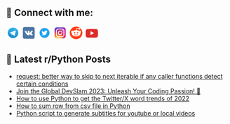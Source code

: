 ## 🔎 Connect with me:
[<img src="https://github.com/bullbesh/bullbesh/blob/main/images/Telegram.png" width="32" height="32" />](https://t.me/bullbesh)
[<img src="https://github.com/bullbesh/bullbesh/blob/main/images/VK.png" width="32" height="32" />](https://vk.com/bullbesh)
[<img src="https://github.com/bullbesh/bullbesh/blob/main/images/Twitter.png" width="32" height="32" />](https://twitter.com/bullbesh1)
[<img src="https://github.com/bullbesh/bullbesh/blob/main/images/Instagram.png" width="32" height="32" />](https://www.instagram.com/bullbesh)
[<img src="https://github.com/bullbesh/bullbesh/blob/main/images/Reddit.png" width="32" height="32" />](https://www.reddit.com/user/bullbesh)
[<img src="https://github.com/bullbesh/bullbesh/blob/main/images/YouTube.png" width="32" height="32" />](https://www.youtube.com/channel/UCtfjRs6uzgq5mfm8S06WTcg)

## 📕 Latest r/Python Posts
<!-- BLOG-POST-LIST:START -->
- [request: better way to skip to next iterable if any caller functions detect certain conditions](https://www.reddit.com/r/Python/comments/15ucfhu/request_better_way_to_skip_to_next_iterable_if/)
- [Join the Global DevSlam 2023: Unleash Your Coding Passion! 🚀](https://www.reddit.com/r/Python/comments/15ucekh/join_the_global_devslam_2023_unleash_your_coding/)
- [How to use Python to get the Twitter/X word trends of 2022](https://www.reddit.com/r/Python/comments/15ublsk/how_to_use_python_to_get_the_twitterx_word_trends/)
- [How to sum row from csv file in Python](https://www.reddit.com/r/Python/comments/15ua02d/how_to_sum_row_from_csv_file_in_python/)
- [Python script to generate subtitles for youtube or local videos](https://www.reddit.com/r/Python/comments/15u9sqn/python_script_to_generate_subtitles_for_youtube/)
<!-- BLOG-POST-LIST:END -->
